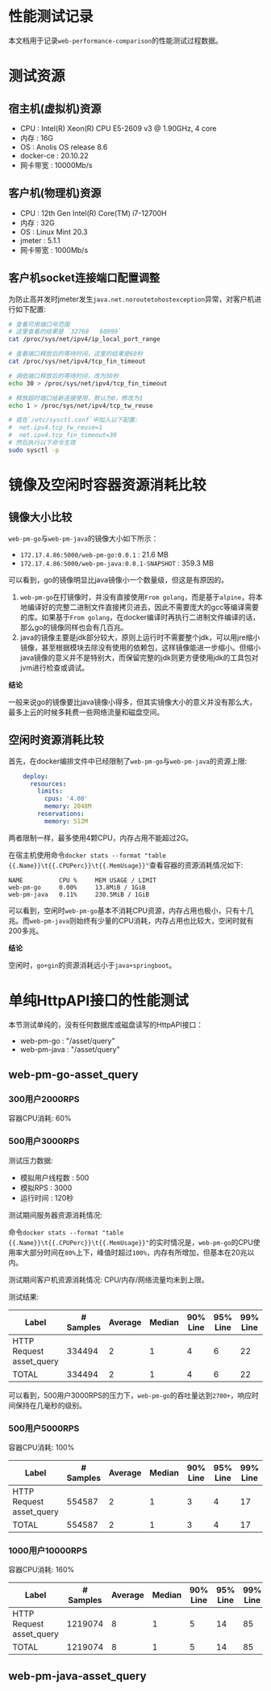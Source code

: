 性能测试记录
=====

本文档用于记录`web-performance-comparison`的性能测试过程数据。

# 测试资源

## 宿主机(虚拟机)资源
- CPU : Intel(R) Xeon(R) CPU E5-2609 v3 @ 1.90GHz, 4 core
- 内存 : 16G
- OS : Anolis OS release 8.6
- docker-ce : 20.10.22
- 网卡带宽 : 10000Mb/s

## 客户机(物理机)资源
- CPU : 12th Gen Intel(R) Core(TM) i7-12700H
- 内存 : 32G
- OS : Linux Mint 20.3
- jmeter : 5.1.1
- 网卡带宽 : 1000Mb/s

## 客户机socket连接端口配置调整
为防止高并发时jmeter发生`java.net.noroutetohostexception`异常，对客户机进行如下配置:

```sh
# 查看可用端口号范围
# 这里查看的结果是 `32768	60999`
cat /proc/sys/net/ipv4/ip_local_port_range

# 查看端口释放后的等待时间，这里的结果是60秒
cat /proc/sys/net/ipv4/tcp_fin_timeout

# 调低端口释放后的等待时间，改为30秒
echo 30 > /proc/sys/net/ipv4/tcp_fin_timeout

# 释放超时端口给新连接使用，默认为0，修改为1
echo 1 > /proc/sys/net/ipv4/tcp_tw_reuse

# 或在`/etc/sysctl.conf`中加入以下配置:
#  net.ipv4.tcp_tw_reuse=1
#  net.ipv4.tcp_fin_timeout=30
# 然后执行以下命令生效
sudo sysctl -p

```


# 镜像及空闲时容器资源消耗比较

## 镜像大小比较
`web-pm-go`与`web-pm-java`的镜像大小如下所示：
- `172.17.4.86:5000/web-pm-go:0.0.1` : 21.6 MB
- `172.17.4.86:5000/web-pm-java:0.0.1-SNAPSHOT` : 359.3 MB

可以看到，go的镜像明显比java镜像小一个数量级，但这是有原因的。
1. `web-pm-go`在打镜像时，并没有直接使用`From golang`，而是基于`alpine`，将本地编译好的完整二进制文件直接拷贝进去，因此不需要庞大的gcc等编译需要的库。如果基于`From golang`，在docker编译时再执行二进制文件编译的话，那么go的镜像同样也会有几百兆。
2. java的镜像主要是jdk部分较大，原则上运行时不需要整个jdk，可以用jre缩小镜像，甚至根据模块去除没有使用的依赖包，这样镜像能进一步缩小。但缩小java镜像的意义并不是特别大，而保留完整的jdk则更方便使用jdk的工具包对jvm进行检查或调试。

**结论**

一般来说go的镜像要比java镜像小得多，但其实镜像大小的意义并没有那么大，最多上云的时候多耗费一些网络流量和磁盘空间。

## 空闲时资源消耗比较
首先，在docker编排文件中已经限制了`web-pm-go`与`web-pm-java`的资源上限:
```yaml
    deploy:
      resources:
        limits:
          cpus: '4.00'
          memory: 2048M
        reservations:
          memory: 512M
```
两者限制一样，最多使用4颗CPU，内存占用不能超过2G。

在宿主机使用命令`docker stats --format "table {{.Name}}\t{{.CPUPerc}}\t{{.MemUsage}}"`查看容器的资源消耗情况如下:
```
NAME          CPU %     MEM USAGE / LIMIT
web-pm-go     0.00%     13.8MiB / 1GiB
web-pm-java   0.11%     230.5MiB / 1GiB
```
可以看到，空闲时`web-pm-go`基本不消耗CPU资源，内存占用也极小，只有十几兆。而`web-pm-java`则始终有少量的CPU消耗，内存占用也比较大，空闲时就有200多兆。

**结论**

空闲时，`go+gin`的资源消耗远小于`java+springboot`。


# 单纯HttpAPI接口的性能测试
本节测试单纯的，没有任何数据库或磁盘读写的HttpAPI接口：
- web-pm-go : "/asset/query"
- web-pm-java : "/asset/query"

## web-pm-go-asset_query

### 300用户2000RPS

容器CPU消耗: 60%

### 500用户3000RPS
测试压力数据:
- 模拟用户线程数 : 500
- 模拟RPS : 3000
- 运行时间 : 120秒

测试期间服务器资源消耗情况:

命令`docker stats --format "table {{.Name}}\t{{.CPUPerc}}\t{{.MemUsage}}"`的实时情况是，`web-pm-go`的CPU使用率大部分时间在`80%`上下，峰值时超过`100%`，内存有所增加，但基本在20兆以内。

测试期间客户机资源消耗情况: CPU/内存/网络流量均未到上限。


测试结果:

| Label | # Samples | Average | Median | 90% Line | 95% Line | 99% Line | Min | Max | Error % | Throughput | Received KB/sec | Sent KB/sec |
| --- | --- | --- | --- | --- | --- | --- | --- | --- | --- | --- | --- | --- |
| HTTP Request asset_query | 334494 | 2 | 1 | 4 | 6 | 22 | 0 | 1038 | 0.000% | 2787.91465 | 473.73 | 0.00 |
| TOTAL | 334494 | 2 | 1 | 4 | 6 | 22 | 0 | 1038 | 0.000% | 2787.91465 | 473.73 | 0.00 |

可以看到，500用户3000RPS的压力下，`web-pm-go`的吞吐量达到`2700+`，响应时间保持在几毫秒的级别。



### 500用户5000RPS

容器CPU消耗: 100%

| Label | # Samples | Average | Median | 90% Line | 95% Line | 99% Line | Min | Max | Error % | Throughput | Received KB/sec | Sent KB/sec |
| --- | --- | --- | --- | --- | --- | --- | --- | --- | --- | --- | --- | --- |
| HTTP Request asset_query | 554587 | 2 | 1 | 3 | 4 | 17 | 0 | 1048 | 0.000% | 4622.17462 | 785.41 | 0.00 |
| TOTAL | 554587 | 2 | 1 | 3 | 4 | 17 | 0 | 1048 | 0.000% | 4622.17462 | 785.41 | 0.00 |


### 1000用户10000RPS

容器CPU消耗: 160%

| Label | # Samples | Average | Median | 90% Line | 95% Line | 99% Line | Min | Max | Error % | Throughput | Received KB/sec | Sent KB/sec |
| --- | --- | --- | --- | --- | --- | --- | --- | --- | --- | --- | --- | --- |
| HTTP Request asset_query | 1219074 | 8 | 1 | 5 | 14 | 85 | 0 | 3086 | 0.000% | 8709.91112 | 1480.00 | 0.00 |
| TOTAL | 1219074 | 8 | 1 | 5 | 14 | 85 | 0 | 3086 | 0.000% | 8709.91112 | 1480.00 | 0.00 |


## web-pm-java-asset_query
